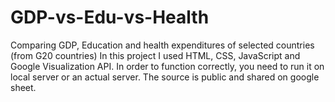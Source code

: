 # GDP-vs-Edu-vs-Health
Comparing GDP, Education and health expenditures of selected countries (from G20 countries)
In this project I used HTML, CSS, JavaScript and Google Visualization API.
In order to function correctly, you need to run it on local server or an actual server.
The source is public and shared on google sheet. 
